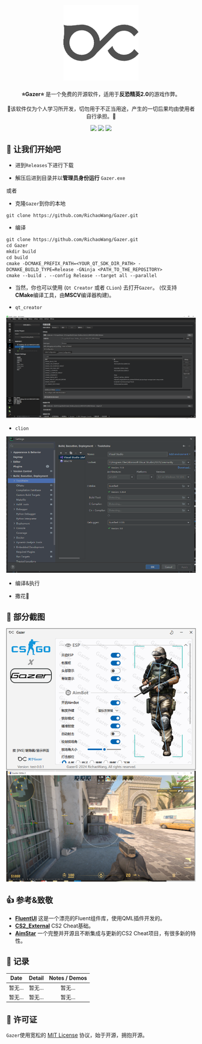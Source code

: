 <h1 align="center">
  <img src="doc/gazer_logo.png" alt="icon" style="width: 200px; height: 200px"><br>
</h1>

<p align="center">
  <b>⭐Gazer⭐</b> 是一个免费的开源软件，适用于<b>反恐精英2.0</b>的游戏作弊。
</p>

<p align="center">
  🚧该软件仅为个人学习所开发，切勿用于不正当用途，产生的一切后果均由使用者自行承担。🚧
</p>

<p align="center">
<a href="https://en.wikipedia.org/wiki/C%2B%2B"><img src="https://img.shields.io/badge/build-C++-blue?style=flat&label=Language"></a>
<a href="https://store.steampowered.com/app/730/CounterStrike_2"><img src="https://img.shields.io/badge/Game-CS2-red.svg?style=flat"></a>
<a href="LICENSE.txt"><img src="https://img.shields.io/github/license/CowNowK/AimStarCS2.svg?style=flat"></a>
</p>

## 🦾 让我们开始吧

+ 进到`Releases`下进行下载

+ 解压后进到目录并以<b>管理员身份运行</b> `Gazer.exe`

或者

+ 克隆`Gazer`到你的本地

```SHELL
git clone https://github.com/RichaoWang/Gazer.git
```

+ 编译

```
git clone https://github.com/RichaoWang/Gazer.git
cd Gazer
mkdir build
cd build
cmake -DCMAKE_PREFIX_PATH=<YOUR_QT_SDK_DIR_PATH> -DCMAKE_BUILD_TYPE=Release -GNinja <PATH_TO_THE_REPOSITORY>
cmake --build . --config Release --target all --parallel
```

+ 当然，你也可以使用 (`Qt Creator` 或者 `CLion`) 去打开`Gazer`。 (仅支持 **CMake**编译工具，由**MSCV**编译器构建)。

* `qt_creator`

<div align=center>
  <img src="doc/qt_creator_project.png">
</div>

* `clion`

<div align=center>
  <img src="doc/clion_project.png">
</div>

+ 编译&执行

+ 撒花🎉

## 📸 部分截图
<div align=center>
  <img src="doc/p1.png">
</div>

<div align=center>
  <img src="doc/p2.png">
</div>


## 👍 参考&致敬
+ [**__FluentUI__**](https://github.com/zhuzichu520/FluentUI) 这是一个漂亮的Fluent组件库，使用QML插件开发的。
+ [**__CS2_External__**](https://github.com/TKazer/CS2_External) CS2 Cheat基础。
+ [**__AimStar__**](https://github.com/CowNowK/AimStar) 一个完整并开源且不断集成与更新的CS2 Cheat项目，有很多新的特性。

## 🧾 记录
| Date  |Detail|Notes / Demos|
|:-----:|:----:|:----:|
| 暂无... |暂无...|暂无...|
| 暂无... |暂无...|暂无...|


## 🔐 许可证
`Gazer`使用宽松的 [MIT License](./License) 协议，始于开源，拥抱开源。